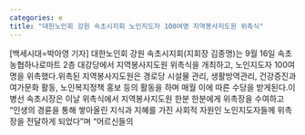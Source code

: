 ```yaml
---
categories: e
title: "대한노인회 강원 속초시지회 노인지도자 100여명 지역봉사지도원 위촉식"
---
```

[백세시대=박아영 기자] 대한노인회 강원 속초시지회(지회장 김종명)는 9월 16일 속초농협하나로마트 2층 대강당에서 지역봉사지도원 위촉식을 개최하고, 노인지도자 100여명을 위촉했다.위촉된 지역봉사지도원은 경로당 시설물 관리, 생활방역관리, 건강증진과 여가문화 활동, 노인복지정책 홍보 등의 활동을 하며 매월 이에 따른 수당을 받게된다.이병선 속초시장은 이날 위촉식에서 지역봉사지도원 한분 한분에게 위촉장을 수여하고 “인생의 경륜을 통해 쌓아올린 지식과 지혜를 가진 사회적 자원인 노인지도자들께 위촉장을 전달하게 되었다”며 “어르신들의